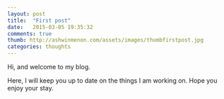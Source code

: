 ```yaml
---
layout: post
title:  "First post"
date:   2015-03-05 19:35:32
comments: true
thumb: http://ashwinmenon.com/assets/images/thumbfirstpost.jpg
categories: thoughts
---
```


Hi, and welcome to my blog.

Here, I will keep you up to date on the things I am working on. Hope you enjoy your stay.
